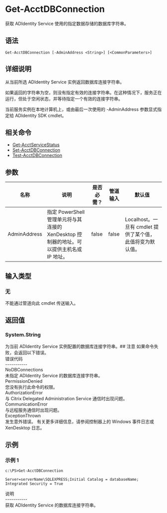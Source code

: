 # Get-AcctDBConnection

获取 ADIdentity Service 使用的指定数据存储的数据库字符串。

## 语法

    Get-AcctDBConnection [-AdminAddress <String>] [<CommonParameters>]
    

## 详细说明

从当前所选 ADIdentity Service 实例返回数据库连接字符串。

如果返回的字符串为空，则没有指定有效的连接字符串。在这种情况下，服务正在运行，但处于空闲状态，并等待指定一个有效的连接字符串。

当前服务实例在本地计算机上，或由最后一次使用的 -AdminAddress 参数显式指定给 ADIdentity SDK cmdlet。

## 相关命令

- [Get-AcctServiceStatus](Get-AcctServiceStatus.html)
- [Set-AcctDBConnection](Set-AcctDBConnection.html)
- [Test-AcctDBConnection](Test-AcctDBConnection.html)

## 参数

| 名称           | 说明                                                         | 是否必需？ | 管道输入  | 默认值                                   |
| ------------ | ---------------------------------------------------------- | ----- | ----- | ------------------------------------- |
| AdminAddress | 指定 PowerShell 管理单元将与其连接的 XenDesktop 控制器的地址。可以提供主机名或 IP 地址。 | false | false | Localhost。一旦有 cmdlet 提供了某个值，此值将变为默认值。 |

## 输入类型

### 无

不能通过管道向此 cmdlet 传送输入。

## 返回值

### System.String

为当前 ADIdentity Service 实例配置的数据库连接字符串。## 注意 如果命令失败，会返回以下错误。  
错误代码  
\---\---\-----  
NoDBConnections  
未指定 ADIdentity Service 的数据库连接字符串。  
PermissionDenied  
您没有执行此命令的权限。  
AuthorizationError  
与 Citrix Delegated Administration Service 通信时出现问题。  
CommunicationError  
与远程服务通信时出现问题。  
ExceptionThrown  
发生意外错误。 有关更多详细信息，请参阅控制器上的 Windows 事件日志或 XenDesktop 日志。

## 示例

### 示例 1

    c:\PS>Get-AcctDBConnection
    
    Server=serverName\SQLEXPRESS;Initial Catalog = databaseName;  Integrated Security = True
    

说明  
\---\---\-----  
获取 ADIdentity Service 的数据库连接字符串。